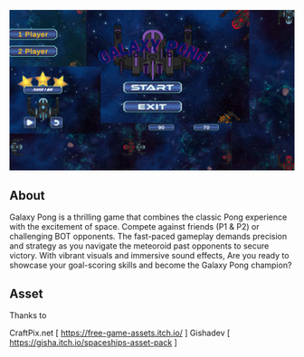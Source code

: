 <p align="center">
  <img src="banner_pong.png" width="800" />
</p>

## About
Galaxy Pong is a thrilling game that combines the classic Pong experience with the excitement of space. Compete against friends (P1 & P2) or challenging BOT opponents. The fast-paced gameplay demands precision and strategy as you navigate the meteoroid past opponents to secure victory. With vibrant visuals and immersive sound effects, Are you ready to showcase your goal-scoring skills and become the Galaxy Pong champion?


## Asset
Thanks to 

CraftPix.net  [ https://free-game-assets.itch.io/ ]
Gishadev      [ https://gisha.itch.io/spaceships-asset-pack ]



